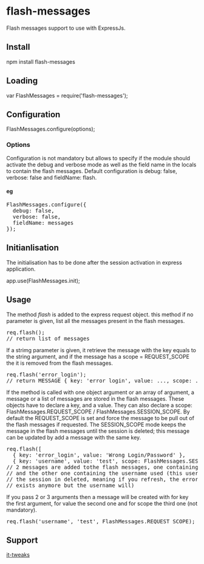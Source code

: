 # flash-messages

Flash messages support to use with ExpressJs.

## Install

  npm install flash-messages

## Loading

  var FlashMessages = require('flash-messages');

## Configuration

  FlashMessages.configure(options);

### Options

Configuration is not mandatory but allows to specify if the module should activate the debug and verbose mode as well as the field name in the locals to contain the flash messages. Default configuration is debug: false, verbose: false and fieldName: flash.

#### eg

<pre>
FlashMessages.configure({
  debug: false,
  verbose: false,
  fieldName: messages
});
</pre>

## Initianlisation

The initialisation has to be done after the session activation in express application.

  app.use(FlashMessages.init);

## Usage

The method <i>flash</i> is added to the express request object. this method if no parameter is given, list all the messages present in the flash messages.
<pre>
req.flash();
// return list of messages
</pre>

If a strimg parameter is given, it retrieve the message with the key equals to the string argument, and if the message has a scope = REQUEST_SCOPE the it is removed from the flash messages.
<pre>
req.flash('error_login');
// return MESSAGE { key: 'error_login', value: ..., scope: ... }
</pre>

If the method is called with one object argument or an array of argument, a message or a list of messages are stored in the flash messages. These objects have to declare a key, and a value. They can also declare a scope: FlashMessages.REQUEST_SCOPE / FlashMessages.SESSION_SCOPE. By default the REQUEST_SCOPE is set and force the message to be pull out of the flash messages if requested. The SESSION_SCOPE mode keeps the message in the flash messages until the session is deleted; this message can be updated by add a message with the same key.
<pre>
req.flash([
  { key: 'error_login', value: 'Wrong Login/Password' },
  { key: 'username', value: 'test', scope: FlashMessages.SESSION_SCOPE }];
// 2 messages are added tothe flash messages, one containing the login error message
// and the other one containing the username used (this username will be keeped until
// the session in deleted, meaning if you refresh, the error login message will not
// exists anymore but the username will)
</pre>

If you pass 2 or 3 arguments then a message will be created with for key the first argument, for value the second one and for scope the third one (not mandatory).
<pre>
req.flash('username', 'test', FlashMessages.REQUEST_SCOPE);
</pre>

## Support

<a href="http://www.it-tweaks.com/" target="_blank">it-tweaks</a>

